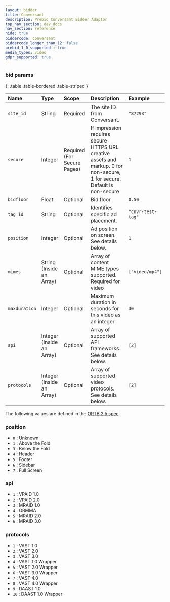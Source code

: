 ```yaml
---
layout: bidder
title: Conversant
description: Prebid Conversant Bidder Adaptor 
top_nav_section: dev_docs
nav_section: reference
hide: true
biddercode: conversant
biddercode_longer_than_12: false
prebid_1_0_supported : true
media_types: video
gdpr_supported: true
---
```




### bid params

{: .table .table-bordered .table-striped }

| Name | Type | Scope | Description | Example |
| :--- | :--- | :---- | :---------- | :------ |
| `site_id` | String | Required | The site ID from Conversant. | `"87293"` |
| `secure` | Integer | Required (For Secure Pages) | If impression requires secure HTTPS URL creative assets and markup. 0 for non-secure, 1 for secure. Default is non-secure | `1` |
| `bidfloor` | Float | Optional | Bid floor | `0.50` |
| `tag_id` | String | Optional | Identifies specific ad placement. | `"cnvr-test-tag"` |
| `position` | Integer | Optional | Ad position on screen. See details below. | `1` |
| `mimes` | String (Inside an Array) | Optional | Array of content MIME types supported. Required for video| `["video/mp4"]`|
| `maxduration` | Integer | Optional | Maximum duration in seconds for this video as an integer. | `30` |
| `api` | Integer (Inside an Array) | Optional | Array of supported API frameworks. See details below. | `[2]` |
| `protocols` | Integer (Inside an Array) | Optional | Array of supported video protocols. See details below. | `[2]` |


The following values are defined in the [ORTB 2.5 spec](https://www.iab.com/wp-content/uploads/2016/03/OpenRTB-API-Specification-Version-2-5-FINAL.pdf).

### position

+ `0` : Unknown 
+ `1` : Above the Fold
+ `3` : Below the Fold
+ `4` : Header
+ `5` : Footer
+ `6` : Sidebar
+ `7` : Full Screen

### api

+ `1` : VPAID 1.0
+ `2` : VPAID 2.0
+ `3` : MRAID 1.0
+ `4` : ORMMA
+ `5` : MRAID 2.0
+ `6` : MRAID 3.0

### protocols
+ `1` : VAST 1.0
+ `2` : VAST 2.0
+ `3` : VAST 3.0
+ `4` : VAST 1.0 Wrapper
+ `5` : VAST 2.0 Wrapper
+ `6` : VAST 3.0 Wrapper
+ `7` : VAST 4.0
+ `8` : VAST 4.0 Wrapper
+ `9` : DAAST 1.0
+ `10` : DAAST 1.0 Wrapper
